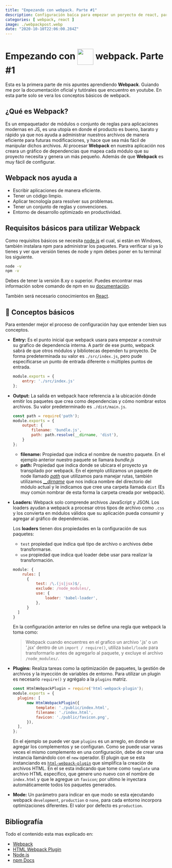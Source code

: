```yaml
---
title: "Empezando con webpack. Parte #1"
description: Configuración baíca para empezar un poryecto de react, para css, imagenes y contenido en general.
categories: [ webpack, react ]
image: ./webpackpost.webp
date: "2020-10-10T22:06:00.284Z"
---
```


#   Empezando con <img width="50" align=center src=https://www.vectorlogo.zone/logos/js_webpack/js_webpack-icon.svg /> webpack. Parte #1

Esta es la primera parte de mis apuntes aprendiendo  **Webpack**. Guiando me por la documentación oficial y tutórales que encuentro en youtube. En esta parte solo se vera los conceptos básicos de webpack.

## ¿Qué es Webpack? 

Es un empaquetador de módulos o conjunto de reglas para aplicaciones modernas en JS, es una utopía en donde el producto es bueno, barato y rápido ya que nos ayuda a administrar nuestros archivos de manera eficiente para futuras modificaciones,  y  hace que sea más fácil de manipular dichos archivos.  Al procesar **Webpack** en nuestra aplicación nos creara un gráfico de dependencias que mapea cada módulo que su proyecto necesita y genera un más pequeño. Además de que **Webpack** es muy fácil de configurar.

## Webpack nos ayuda a 

* Escribir aplicaciones de manera eficiente.
* Tener un código limpio.
* Aplicar tecnología para resolver sus problemas.
* Tener un conjunto de reglas y convenciones.
* Entorno de desarrollo optimizado en productividad.

## Requisitos básicos para utilizar Webpack 

Como requisitos básicos se necesita [node.js](https://nodejs.org/es/) el cual, si están en Windows, también instalara npm para administrar los paquetes. Para verificar si ya lo tienes y ver que versión tienes de node y npm debes poner en tu terminal los siguiente.

```bash
node -v
npm -v
```

Debes de tener la versión 8.xy o superior. Puedes encontrar mas información sobre comando de npm en su [documentación](https://docs.npmjs.com/).

También será necesario conocimientos en [React](https://reactjs.org/).

## 🙌 Conceptos básicos 

Para entender mejor el proceso de configuración hay que entender bien sus conceptos.

* **Entry:** Es el punto inicial que webpack usara para empezar a construir su grafico de dependencia interna. A partir de ese punto, webpack sabrá de que otros módulos y bibliotecas dependen tu proyecto. De forma predeterminada su valor es `./src/index.js`, pero pude especificarse un punto de entrada diferente o múltiples puntos de entrada.

  ```javascript
  module.exports = {
      entry: './src/index.js'
  };
  ```

* **Output:** La salida en webpack hace referencia a la ubicación dónde emitir los paquetes que crea como dependencias y cómo nombrar estos archivos. Su valor predeterminado  es `./dist/main.js`.

  ```javascript
  const path = require('path');
  module.exports = {
      output: {
          filename: 'bundle.js',
          path: path.resolve(__dirname, 'dist'),
      }
  };
  ```

  - **filename:** Propiedad que indica el nombre de nuestro paquete. En el ejemplo anterior nuestro paquete se llamara *bundle.js*
  - **path:** Propiedad que indica donde se ubicara el proyecto ya transpilado por webpack. En el ejemplo utilizamos un paquete de node llamado [*path*](https://nodejs.org/api/path.html) que utilizamos para manejar rutas, también utilizamos [*__dirname*](https://nodejs.org/docs/latest/api/modules.html#modules_dirname) que nos indica nombre del directorio del módulo actual y le indicamos que cree una carpeta llamada `dist` (Es muy común nombrar de esta forma la carpeta creada por webpack).

* **Loaders:** Webpack solo comprende archivos JavaScript y JSON. Los loaders ayudan a webpack a procesar otros tipos de archivo como `.css` y los convierta en módulos válidos que su aplicación pueda consumir y agregar al gráfico de dependencias. 

  Los **loaders** tienen dos propiedades en la configuración de sus paquetes: 

  - `test` propiedad que indica qué tipo de archivo o archivos debe transformarse.
  - `use` propiedad que indica qué loader debe usar para realizar la transformación.

  ```javascript
  module: {
      rules: [
  		{ 
  			test: /\.(js|jsx)$/,
  			exclude: /node_modules/,
  			use: {
  				loader: 'babel-loader',
  			},
  		}
  	]
  }
  ```

  En la configuración anterior en rules se define una regla que webpack la toma como: 

  > Webpack cuando encuentres en el grafico un archivo '.js' o un '.jsx' dentro de un `import / require()`, utiliza `babel/loade` para transformarlo antes de agregarlo al paquete, y excluye el archivo `/node_modules/`.

  

* **Plugins:** Realiza tareas como la optimización de paquetes, la gestión de archivos y la inyección de variables de entorno. Para utilizar un plugin es necesario `require()` y agrégalo  a la `plugins` matriz.  

  ````javascript
  const HtmlWebpackPlugin = require('html-webpack-plugin');
  module.exports = {
  	plugins: [
  		new HtmlWebpackPlugin({
  			template: './public/index.html',
  			filename: './index.html',
  			favicon: './public/favicon.png',
  		}),
  	],
  };
  ````

  En el ejemplo se puede ver que `plugins` es un arreglo, en donde se agregar los complementos y se configuran. Como se puede usar varas veces el mismo complemento en una configuración, debe de crear una instancia llamándolo con el `new` operador. El plugin que se esta instanciando es [`html-webpack-plugin`](https://github.com/jantimon/html-webpack-plugin) que simplifica la creación de archivos HTML. En el se esta indicando que tome como `template` una archivo HTML especifico, que genere uno nuevo con el nombre de `index.html` y que le agregue un `favicon`; por ultimo le inyectara automáticamente todos los paquetes generados.

* **Mode:** Un parámetro para indicar en que modo se esta ejecutando webpack `development`, `production` o `none`, para cada entorno incorpora optimizaciones diferentes. El valor por defecto es `production`.

## Bibliografía 

Todo el contenido esta mas explicado en:

- [Webpack](https://webpack.js.org/concepts/#plugins)
- [HTML Webpack Plugin](https://github.com/jantimon/html-webpack-plugin)
- [Node.js](https://nodejs.org/api/)
- [npm Docs](https://docs.npmjs.com/)